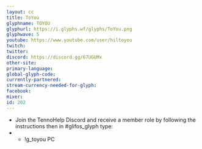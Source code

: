 ```yaml
---
layout: cc
title: ToYou
glyphname: TOYOU
glyphurl: https://i.glyphs.wf/glyphs/ToYou.png
glyphwave: 5
youtube: https://www.youtube.com/user/hiltoyou
twitch: 
twitter: 
discord: https://discord.gg/67UGUMx
other-site: 
primary-language: 
global-glyph-code: 
currently-partnered: 
stream-currency-needed-for-glyph: 
facebook: 
mixer: 
id: 202
---
```

* Join the TennoHelp Discord and receive a member role by following the instructions then in #glifos_glyph type:
* * !g_toyou PC
